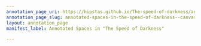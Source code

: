```yaml
---
annotation_page_uri: https://hipstas.github.io/The-speed-of-darkness/annotations/annotated-spaces-in-the-speed-of-darkness--canvas-1-introducer.json
annotation_page_slug: annotated-spaces-in-the-speed-of-darkness--canvas-1-introducer
layout: annotation_page
manifest_label: Annotated Spaces in "The Speed of Darkness"

---
```

